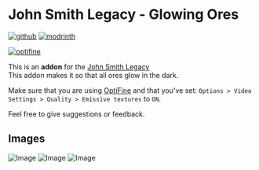 # John Smith Legacy - Glowing Ores

[![github](https://cdn.jsdelivr.net/npm/@intergrav/devins-badges@3/assets/cozy/available/github_vector.svg)](https://github.com/teunjojo/JSLegacy_GlowingOres)
[![modrinth](https://cdn.jsdelivr.net/npm/@intergrav/devins-badges@3/assets/cozy/available/modrinth_vector.svg)](https://modrinth.com/resourcepack/john-smith-legacy-glowing-ores)

[![optifine](https://cdn.jsdelivr.net/npm/@intergrav/devins-badges@3/assets/cozy/requires/optifine_vector.svg)](https://optifine.net/home)

This is an **addon** for the [John Smith Legacy](https://www.johnsmithlegacy.co.uk/)    
This addon makes it so that all ores glow in the dark.

Make sure that you are using [OptiFine](https://optifine.net/home) and that you've set: `Options > Video Settings > Quality > Emissive textures` to `ON`.

Feel free to give suggestions or feedback.

## Images
![Image](https://imgur.com/AXETP1X.png)
![Image](https://imgur.com/JWYleM5.png)
![Image](https://imgur.com/QTMLloO.png)
